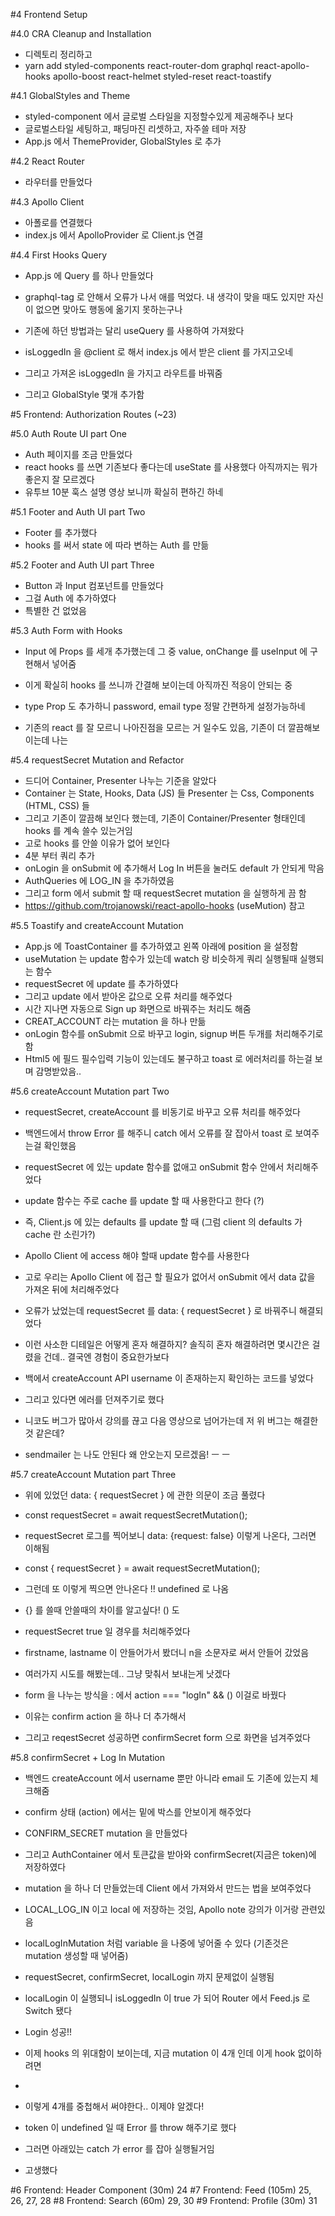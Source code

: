 #4 Frontend Setup

#4.0 CRA Cleanup and Installation

- 디렉토리 정리하고
- yarn add styled-components react-router-dom graphql react-apollo-hooks apollo-boost react-helmet styled-reset react-toastify

#4.1 GlobalStyles and Theme

- styled-component 에서 글로벌 스타일을 지정할수있게 제공해주나 보다
- 글로벌스타일 세팅하고, 패딩마진 리셋하고, 자주쓸 테마 저장
- App.js 에서 ThemeProvider, GlobalStyles 로 추가

#4.2 React Router

- 라우터를 만들었다

#4.3 Apollo Client

- 아폴로를 연결했다
- index.js 에서 ApolloProvider 로 Client.js 연결

#4.4 First Hooks Query

- App.js 에 Query 를 하나 만들었다
- graphql-tag 로 안해서 오류가 나서 애를 먹었다. 내 생각이 맞을 때도 있지만 자신이 없으면 맞아도 행동에 옮기지 못하는구나
- 기존에 하던 방법과는 달리 useQuery 를 사용하여 가져왔다
- isLoggedIn 을 @client 로 해서 index.js 에서 받은 client 를 가지고오네
- 그리고 가져온 isLoggedIn 을 가지고 라우트를 바꿔줌

- 그리고 GlobalStyle 몇개 추가함

#5 Frontend: Authorization Routes (~23)

#5.0 Auth Route UI part One

- Auth 페이지를 조금 만들었다
- react hooks 를 쓰면 기존보다 좋다는데 useState 를 사용했다 아직까지는 뭐가좋은지 잘 모르겠다
- 유투브 10분 훅스 설명 영상 보니까 확실히 편하긴 하네

#5.1 Footer and Auth UI part Two

- Footer 를 추가했다
- hooks 를 써서 state 에 따라 변하는 Auth 를 만듦

#5.2 Footer and Auth UI part Three

- Button 과 Input 컴포넌트를 만들었다
- 그걸 Auth 에 추가하였다
- 특별한 건 없었음

#5.3 Auth Form with Hooks

- Input 에 Props 를 세개 추가했는데 그 중 value, onChange 를 useInput 에 구현해서 넣어줌
- 이게 확실히 hooks 를 쓰니까 간결해 보이는데 아직까진 적응이 안되는 중

- type Prop 도 추가하니 password, email type 정말 간편하게 설정가능하네
- 기존의 react 를 잘 모르니 나아진점을 모르는 거 일수도 있음, 기존이 더 깔끔해보이는데 나는

#5.4 requestSecret Mutation and Refactor

- 드디어 Container, Presenter 나누는 기준을 알았다
- Container 는 State, Hooks, Data (JS) 들 Presenter 는 Css, Components (HTML, CSS) 들
- 그리고 기존이 깔끔해 보인다 했는데, 기존이 Container/Presenter 형태인데 hooks 를 계속 쓸수 있는거임
- 고로 hooks 를 안쓸 이유가 없어 보인다
- 4분 부터 쿼리 추가
- onLogin 을 onSubmit 에 추가해서 Log In 버튼을 눌러도 default 가 안되게 막음
- AuthQueries 에 LOG_IN 을 추가하였음
- 그리고 form 에서 submit 할 때 requestSecret mutation 을 실행하게 끔 함
- https://github.com/trojanowski/react-apollo-hooks (useMution) 참고

#5.5 Toastify and createAccount Mutation

- App.js 에 ToastContainer 를 추가하였고 왼쪽 아래에 position 을 설정함
- useMutation 는 update 함수가 있는데 watch 랑 비슷하게 쿼리 실행될때 실행되는 함수
- requestSecret 에 update 를 추가하였다
- 그리고 update 에서 받아온 값으로 오류 처리를 해주었다
- 시간 지나면 자동으로 Sign up 화면으로 바꿔주는 처리도 해줌
- CREAT_ACCOUNT 라는 mutation 을 하나 만듦
- onLogin 함수를 onSubmit 으로 바꾸고 login, signup 버튼 두개를 처리해주기로 함
- Html5 에 필드 필수입력 기능이 있는데도 불구하고 toast 로 에러처리를 하는걸 보며 감명받았음..

#5.6 createAccount Mutation part Two

- requestSecret, createAccount 를 비동기로 바꾸고 오류 처리를 해주었다
- 백엔드에서 throw Error 를 해주니 catch 에서 오류를 잘 잡아서 toast 로 보여주는걸 확인했음

- requestSecret 에 있는 update 함수를 없애고 onSubmit 함수 안에서 처리해주었다
- update 함수는 주로 cache 를 update 할 때 사용한다고 한다 (?)
- 즉, Client.js 에 있는 defaults 를 update 할 때 (그럼 client 의 defaults 가 cache 란 소린가?)
- Apollo Client 에 access 해야 할때 update 함수를 사용한다
- 고로 우리는 Apollo Client 에 접근 할 필요가 없어서 onSubmit 에서 data 값을 가져온 뒤에 처리해주었다

- 오류가 났었는데 requestSecret 를 data: { requestSecret } 로 바꿔주니 해결되었다
- 이런 사소한 디테일은 어떻게 혼자 해결하지? 솔직히 혼자 해결하려면 몇시간은 걸렸을 건데.. 결국엔 경험이 중요한가보다

- 백에서 createAccount API username 이 존재하는지 확인하는 코드를 넣었다
- 그리고 있다면 에러를 던져주기로 했다
- 니코도 버그가 많아서 강의를 끊고 다음 영상으로 넘어가는데 저 위 버그는 해결한 것 같은데?
- sendmailer 는 나도 안된다 왜 안오는지 모르겠음! ㅡ ㅡ

#5.7 createAccount Mutation part Three

- 위에 있었던 data: { requestSecret } 에 관한 의문이 조금 풀렸다
- const requestSecret = await requestSecretMutation();
- requestSecret 로그를 찍어보니 data: {request: false} 이렇게 나온다, 그러면 이해됨
- const { requestSecret } = await requestSecretMutation();
- 그런데 또 이렇게 찍으면 안나온다 !! undefined 로 나옴
- {} 를 쓸때 안쓸때의 차이를 알고싶다! () 도

- requestSecret true 일 경우를 처리해주었다

- firstname, lastname 이 안들어가서 봤더니 n을 소문자로 써서 안들어 갔었음
- 여러가지 시도를 해봤는데.. 그냥 맞춰서 보내는게 낫겠다

- form 을 나누는 방식을 : 에서 action === "logIn" && () 이걸로 바꿨다
- 이유는 confirm action 을 하나 더 추가해서
- 그리고 reqestSecret 성공하면 confirmSecret form 으로 화면을 넘겨주었다

#5.8 confirmSecret + Log In Mutation

- 백엔드 createAccount 에서 username 뿐만 아니라 email 도 기존에 있는지 체크해줌

- confirm 상태 (action) 에서는 밑에 박스를 안보이게 해주었다

- CONFIRM_SECRET mutation 을 만들었다
- 그리고 AuthContainer 에서 토큰값을 받아와 confirmSecret(지금은 token)에 저장하였다

- mutation 을 하나 더 만들었는데 Client 에서 가져와서 만드는 법을 보여주었다
- LOCAL_LOG_IN 이고 local 에 저장하는 것임, Apollo note 강의가 이거랑 관련있음
- localLogInMutation 처럼 variable 을 나중에 넣어줄 수 있다 (기존것은 mutation 생성할 때 넣어줌)
- requestSecret, confirmSecret, localLogin 까지 문제없이 실행됨
- localLogin 이 실행되니 isLoggedIn 이 true 가 되어 Router 에서 Feed.js 로 Switch 됐다
- Login 성공!!

- 이제 hooks 의 위대함이 보이는데, 지금 mutation 이 4개 인데 이게 hook 없이하려면
- <Mutation><Mutation><Mutation><Mutation><Mutation><Mutation><Mutation><Mutation>
- 이렇게 4개를 중첩해서 써야한다.. 이제야 알겠다!

- token 이 undefined 일 때 Error 를 throw 해주기로 했다
- 그러면 아래있는 catch 가 error 를 잡아 실행될거임
- 고생했다


#6 Frontend: Header Component (30m) 24
#7 Frontend: Feed (105m) 25, 26, 27, 28
#8 Frontend: Search (60m) 29, 30
#9 Frontend: Profile (30m) 31
